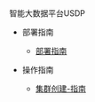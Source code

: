 <div class="sidebar_title icon_"> 智能大数据平台USDP </div>   

* 部署指南
  
    * [部署指南](/usdpdc/1.0.x/README)
* 操作指南
    * [集群创建-指南](/usdpdc/1.1.x/README)
    
      

